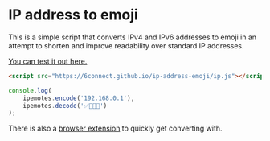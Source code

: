 # IP address to emoji

This is a simple script that converts IPv4 and IPv6 addresses to emoji in an attempt to shorten and improve readability over standard IP addresses.

[You can test it out here.](https://6connect.github.io/ip-address-emoji/)

```html
<script src="https://6connect.github.io/ip-address-emoji/ip.js"></script>
```
```js
console.log(
    ipemotes.encode('192.168.0.1'),
    ipemotes.decode('✅🥖🎐🍛')
);
```

There is also a [browser extension](https://github.com/6connect/ip-address-emoji-extension/) to quickly get converting with.